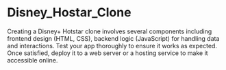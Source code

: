 # Disney_Hostar_Clone
Creating a Disney+ Hotstar clone involves several components including frontend design (HTML, CSS), backend logic (JavaScript) for handling data and interactions.
Test your app thoroughly to ensure it works as expected. Once satisfied, deploy it to a web server or a hosting service to make it accessible online.
